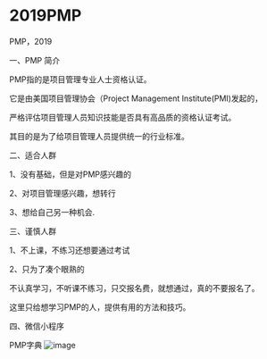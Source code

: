 # 2019PMP
PMP，2019

一、PMP 简介

PMP指的是项目管理专业人士资格认证。

它是由美国项目管理协会（Project Management Institute(PMI)发起的，

严格评估项目管理人员知识技能是否具有高品质的资格认证考试。

其目的是为了给项目管理人员提供统一的行业标准。


二、适合人群

1、没有基础，但是对PMP感兴趣的

2、对项目管理感兴趣，想转行

3、想给自己另一种机会.


三、谨慎人群

1、不上课，不练习还想要通过考试

2、只为了凑个眼熟的



不认真学习，不听课不练习，只交报名费，就想通过，真的不要报名了。

这里只给想学习PMP的人，提供有用的方法和技巧。


四、微信小程序

PMP字典
![image](https://github.com/jili3221058001/2019PMP/123.jpg)
